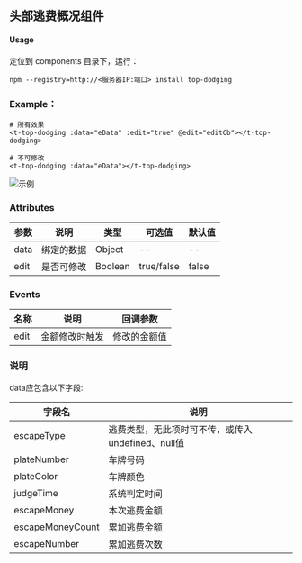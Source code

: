 ## 头部逃费概况组件
#### Usage
定位到 components 目录下，运行：
```
npm --registry=http://<服务器IP:端口> install top-dodging
```
### Example：
```
# 所有效果
<t-top-dodging :data="eData" :edit="true" @edit="editCb"></t-top-dodging>
```
```
# 不可修改
<t-top-dodging :data="eData"></t-top-dodging>
```
![示例](C:\Users\Administrator\Desktop\top-dodging.png)

### Attributes

| 参数 | 说明       | 类型    | 可选值     | 默认值 |
|------|------------|---------|------------|--------|
| data | 绑定的数据 | Object  | --         | --     |
| edit | 是否可修改 | Boolean | true/false | false  |

### Events

| 名称 | 说明           | 回调参数     |
|------|----------------|--------------|
| edit | 金额修改时触发 | 修改的金额值 |

### 说明

data应包含以下字段:

| 字段名           | 说明                                              |
|------------------|---------------------------------------------------|
| escapeType       | 逃费类型，无此项时可不传，或传入undefined、null值 |
| plateNumber      | 车牌号码                                          |
| plateColor       | 车牌颜色                                          |
| judgeTime        | 系统判定时间                                      |
| escapeMoney      | 本次逃费金额                                      |
| escapeMoneyCount | 累加逃费金额                                      |
| escapeNumber     | 累加逃费次数                                      |



